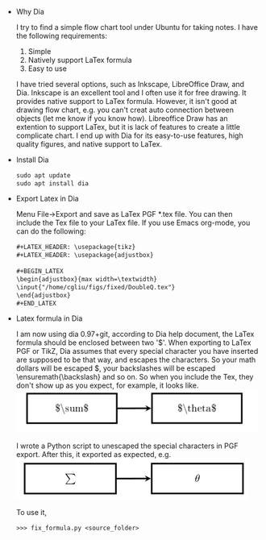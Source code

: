 * Why Dia

  I try to find a simple flow chart tool under Ubuntu for taking notes. I have the following requirements:
  1. Simple
  2. Natively support LaTex formula
  3. Easy to use
  
  I have tried several options, such as Inkscape, LibreOffice Draw, and Dia. Inkscape is an excellent tool and I often
  use it for free drawing. It provides native support to LaTex formula. However, it isn't good at drawing flow chart,
  e.g. you can't creat auto connection between objects (let me know if you know how). Libreoffice Draw has an extention
  to support LaTex, but it is lack of features to create a little complicate chart. I end up with Dia for its easy-to-use
  features, high quality figures, and native support to LaTex.
  

* Install Dia

  ```
  sudo apt update
  sudo apt install dia
  ```

* Export Latex in Dia

  Menu File->Export and save as LaTex PGF *.tex file. 
  You can then include the Tex file to your LaTex file. If you use Emacs org-mode, you can do the following:
  ```
  #+LATEX_HEADER: \usepackage{tikz}
  #+LATEX_HEADER: \usepackage{adjustbox}

  #+BEGIN_LATEX
  \begin{adjustbox}{max width=\textwidth}
  \input{"/home/cgliu/figs/fixed/DoubleQ.tex"}
  \end{adjustbox}
  #+END_LATEX
  ```
  
* Latex formula in Dia

  I am now using dia 0.97+git, according to Dia help document, the LaTex formula should be enclosed between two '$'.
  When exporting to LaTex PGF or TikZ, Dia assumes that every special character you have inserted are supposed to be
  that way, and escapes the characters. So your math dollars will be escaped \$, your backslashes will be escaped
  \ensuremath{\backslash} and so on. So when you include the Tex, they don't show up as you expect, for example, it looks like. 
  ![before fix](./before_fix.png)    

  I wrote a Python script to unescaped the special characters in PGF export. After this, it exported as expected, e.g.
  ![after fix](./after_fix.png)    
  
  To use it, 
  ```
  >>> fix_formula.py <source_folder> 
  ```
